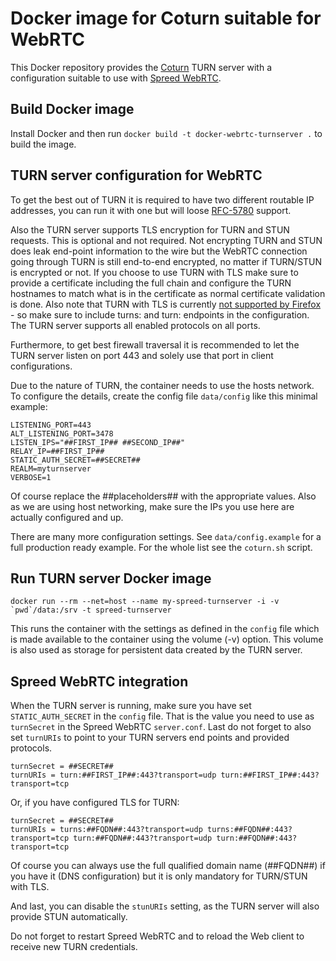 # Docker image for Coturn suitable for WebRTC

This Docker repository provides the [Coturn](https://github.com/coturn/coturn) TURN server with a configuration suitable to use with [Spreed WebRTC](https://github.com/strukturag/spreed-webrtc).

## Build Docker image

Install Docker and then run `docker build -t docker-webrtc-turnserver .` to build the image.

## TURN server configuration for WebRTC

To get the best out of TURN it is required to have two different routable IP addresses, you can run it with one but will loose [RFC-5780](https://tools.ietf.org/html/rfc5780) support.

Also the TURN server supports TLS encryption for TURN and STUN requests. This is optional and not required. Not encrypting TURN and STUN does leak end-point information to the wire but the WebRTC connection going through TURN is still end-to-end encrypted, no matter if TURN/STUN is encrypted or not. If you choose to use TURN with TLS make sure to provide a certificate including the full chain and configure the TURN hostnames to match what is in the certificate as normal certificate validation is done. Also note that TURN with TLS is currently [not supported by Firefox](https://bugzilla.mozilla.org/show_bug.cgi?id=1056934) - so make sure to include turns: and turn: endpoints in the configuration. The TURN server supports all enabled protocols on all ports.

Furthermore, to get best firewall traversal it is recommended to let the TURN server listen on port 443 and solely use that port in client configurations.

Due to the nature of TURN, the container needs to use the hosts network. To  configure the details, create the config file `data/config` like this minimal example:

```
LISTENING_PORT=443
ALT_LISTENING_PORT=3478
LISTEN_IPS="##FIRST_IP## ##SECOND_IP##"
RELAY_IP=##FIRST_IP##
STATIC_AUTH_SECRET=##SECRET##
REALM=myturnserver
VERBOSE=1
```

Of course replace the ##placeholders## with the appropriate values. Also as we are using host networking, make sure the IPs you use here are actually configured and up.

There are many more configuration settings. See `data/config.example` for a full production ready example. For the whole list see the `coturn.sh` script.


## Run TURN server Docker image

```
docker run --rm --net=host --name my-spreed-turnserver -i -v `pwd`/data:/srv -t spreed-turnserver
```

This runs the container with the settings as defined in the `config` file which is  made available to the container using the volume (-v) option. This volume is also used as storage for persistent data created by the TURN server.


## Spreed WebRTC integration

When the TURN server is running, make sure you have set `STATIC_AUTH_SECRET` in the `config` file. That is the value you need to use as `turnSecret` in the Spreed WebRTC `server.conf`. Last do not forget to also set `turnURIs` to point to your TURN servers end points and provided protocols.

```
turnSecret = ##SECRET##
turnURIs = turn:##FIRST_IP##:443?transport=udp turn:##FIRST_IP##:443?transport=tcp
```

Or, if you have configured TLS for TURN:

```
turnSecret = ##SECRET##
turnURIs = turns:##FQDN##:443?transport=udp turns:##FQDN##:443?transport=tcp turn:##FQDN##:443?transport=udp turn:##FQDN##:443?transport=tcp
```

Of course you can always use the full qualified domain name (##FQDN##) if you have it (DNS configuration) but it is only mandatory for TURN/STUN with TLS.

And last, you can disable the `stunURIs` setting, as the TURN server will also provide STUN automatically.

Do not forget to restart Spreed WebRTC and to reload the Web client to receive new TURN credentials.

